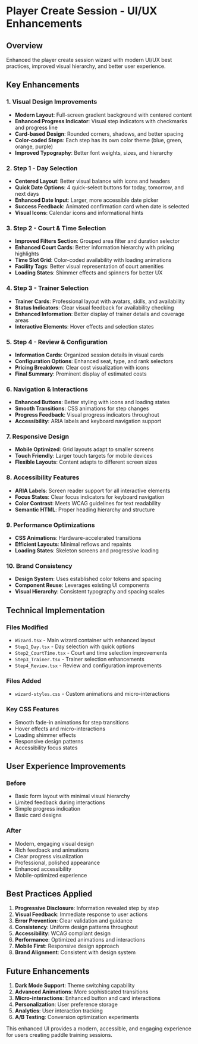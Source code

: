 # Player Create Session - UI/UX Enhancements

## Overview
Enhanced the player create session wizard with modern UI/UX best practices, improved visual hierarchy, and better user experience.

## Key Enhancements

### 1. Visual Design Improvements
- **Modern Layout**: Full-screen gradient background with centered content
- **Enhanced Progress Indicator**: Visual step indicators with checkmarks and progress line
- **Card-based Design**: Rounded corners, shadows, and better spacing
- **Color-coded Steps**: Each step has its own color theme (blue, green, orange, purple)
- **Improved Typography**: Better font weights, sizes, and hierarchy

### 2. Step 1 - Day Selection
- **Centered Layout**: Better visual balance with icons and headers
- **Quick Date Options**: 4 quick-select buttons for today, tomorrow, and next days
- **Enhanced Date Input**: Larger, more accessible date picker
- **Success Feedback**: Animated confirmation card when date is selected
- **Visual Icons**: Calendar icons and informational hints

### 3. Step 2 - Court & Time Selection
- **Improved Filters Section**: Grouped area filter and duration selector
- **Enhanced Court Cards**: Better information hierarchy with pricing highlights
- **Time Slot Grid**: Color-coded availability with loading animations
- **Facility Tags**: Better visual representation of court amenities
- **Loading States**: Shimmer effects and spinners for better UX

### 4. Step 3 - Trainer Selection
- **Trainer Cards**: Professional layout with avatars, skills, and availability
- **Status Indicators**: Clear visual feedback for availability checking
- **Enhanced Information**: Better display of trainer details and coverage areas
- **Interactive Elements**: Hover effects and selection states

### 5. Step 4 - Review & Configuration
- **Information Cards**: Organized session details in visual cards
- **Configuration Options**: Enhanced seat, type, and rank selectors
- **Pricing Breakdown**: Clear cost visualization with icons
- **Final Summary**: Prominent display of estimated costs

### 6. Navigation & Interactions
- **Enhanced Buttons**: Better styling with icons and loading states
- **Smooth Transitions**: CSS animations for step changes
- **Progress Feedback**: Visual progress indicators throughout
- **Accessibility**: ARIA labels and keyboard navigation support

### 7. Responsive Design
- **Mobile Optimized**: Grid layouts adapt to smaller screens
- **Touch Friendly**: Larger touch targets for mobile devices
- **Flexible Layouts**: Content adapts to different screen sizes

### 8. Accessibility Features
- **ARIA Labels**: Screen reader support for all interactive elements
- **Focus States**: Clear focus indicators for keyboard navigation
- **Color Contrast**: Meets WCAG guidelines for text readability
- **Semantic HTML**: Proper heading hierarchy and structure

### 9. Performance Optimizations
- **CSS Animations**: Hardware-accelerated transitions
- **Efficient Layouts**: Minimal reflows and repaints
- **Loading States**: Skeleton screens and progressive loading

### 10. Brand Consistency
- **Design System**: Uses established color tokens and spacing
- **Component Reuse**: Leverages existing UI components
- **Visual Hierarchy**: Consistent typography and spacing scales

## Technical Implementation

### Files Modified
- `Wizard.tsx` - Main wizard container with enhanced layout
- `Step1_Day.tsx` - Day selection with quick options
- `Step2_CourtTime.tsx` - Court and time selection improvements
- `Step3_Trainer.tsx` - Trainer selection enhancements
- `Step4_Review.tsx` - Review and configuration improvements

### Files Added
- `wizard-styles.css` - Custom animations and micro-interactions

### Key CSS Features
- Smooth fade-in animations for step transitions
- Hover effects and micro-interactions
- Loading shimmer effects
- Responsive design patterns
- Accessibility focus states

## User Experience Improvements

### Before
- Basic form layout with minimal visual hierarchy
- Limited feedback during interactions
- Simple progress indication
- Basic card designs

### After
- Modern, engaging visual design
- Rich feedback and animations
- Clear progress visualization
- Professional, polished appearance
- Enhanced accessibility
- Mobile-optimized experience

## Best Practices Applied

1. **Progressive Disclosure**: Information revealed step by step
2. **Visual Feedback**: Immediate response to user actions
3. **Error Prevention**: Clear validation and guidance
4. **Consistency**: Uniform design patterns throughout
5. **Accessibility**: WCAG compliant design
6. **Performance**: Optimized animations and interactions
7. **Mobile First**: Responsive design approach
8. **Brand Alignment**: Consistent with design system

## Future Enhancements

1. **Dark Mode Support**: Theme switching capability
2. **Advanced Animations**: More sophisticated transitions
3. **Micro-interactions**: Enhanced button and card interactions
4. **Personalization**: User preference storage
5. **Analytics**: User interaction tracking
6. **A/B Testing**: Conversion optimization experiments

This enhanced UI provides a modern, accessible, and engaging experience for users creating paddle training sessions.